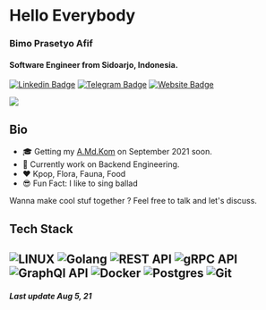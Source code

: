 # Hello Everybody

### **Bimo Prasetyo Afif**

#### Software Engineer from Sidoarjo, Indonesia.

[![Linkedin Badge](https://img.shields.io/badge/-Bimo_Prasetyo_Afif-blue?style=flat&logo=Linkedin&logoColor=white)](https://www.linkedin.com/in/bimoprasetyoafif/)
[![Telegram Badge](http://img.shields.io/badge/-bimoprasetyoafif-9cf?style=flat&logo=Telegram&logoColor=white)](https://t.me/bimoprasetyoafif)
[![Website Badge](https://img.shields.io/badge/-bimopa.me-red?style=flat&logo=Google-Chrome&logoColor=white)](https://bimopa.me)

![](https://komarev.com/ghpvc/?username=bimbimprasetyoafif&color=blueviolet)

## Bio
- 🎓 Getting my [A.Md.Kom](https://id.wikipedia.org/wiki/Gelar_vokasi) on September 2021 soon.
- 🏢 Currently work on Backend Engineering.
- ❤️ Kpop, Flora, Fauna, Food
- 😎 Fun Fact: I like to sing ballad


Wanna make cool stuf together ? Feel free to talk and let's discuss.

## Tech Stack
![LINUX](https://img.shields.io/badge/LINUX-FCC624?style=flat-square&logo=linux&logoColor=black)
![Golang](https://img.shields.io/badge/GOLANG-3C6498.svg?&style=flat&logo=go&logoColor=white)
![REST API](https://img.shields.io/badge/REST_API-02569B.svg?&style=flat&logo=rest-api&logoColor=white)
![gRPC API](https://img.shields.io/badge/gRPC_API-9cf.svg?&style=flat&logo=rpc&logoColor=white)
![GraphQl API](https://img.shields.io/badge/GraphQl_API-E10098.svg?&style=flat&logo=graphql&logoColor=white)
![Docker](https://img.shields.io/badge/DOCKER-2496ED.svg?&style=flat&logo=docker&logoColor=white)
![Postgres](https://img.shields.io/badge/POSTGRES-%23316192.svg?&style=flat&logo=postgresql&logoColor=white)
![Git](https://img.shields.io/badge/GIT-%23F05033.svg?&style=flat&logo=git&logoColor=white)
-------
##### Last update Aug 5, 21



